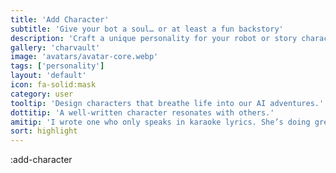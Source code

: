 ```yaml
---
title: 'Add Character'
subtitle: 'Give your bot a soul… or at least a fun backstory'
description: 'Craft a unique personality for your robot or story character.'
gallery: 'charvault'
image: 'avatars/avatar-core.webp'
tags: ['personality']
layout: 'default'
icon: fa-solid:mask
category: user
tooltip: 'Design characters that breathe life into our AI adventures.'
dottitip: 'A well-written character resonates with others.'
amitip: 'I wrote one who only speaks in karaoke lyrics. She’s doing great.'
sort: highlight
---
```

:add-character
